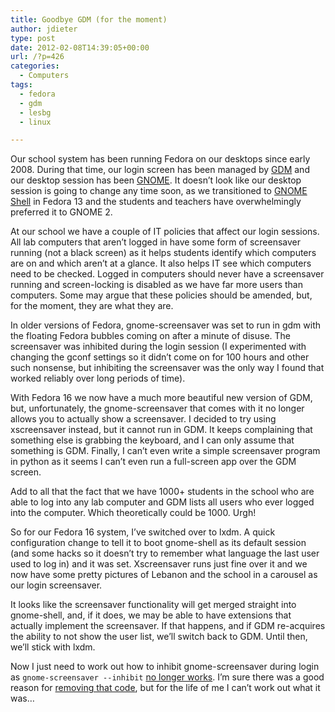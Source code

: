 ```yaml
---
title: Goodbye GDM (for the moment)
author: jdieter
type: post
date: 2012-02-08T14:39:05+00:00
url: /?p=426
categories:
  - Computers
tags:
  - fedora
  - gdm
  - lesbg
  - linux

---
```

Our school system has been running Fedora on our desktops since early 2008. During that time, our login screen has been managed by [GDM][1] and our desktop session has been [GNOME][2]. It doesn&#8217;t look like our desktop session is going to change any time soon, as we transitioned to [GNOME Shell][3] in Fedora 13 and the students and teachers have overwhelmingly preferred it to GNOME 2.

At our school we have a couple of IT policies that affect our login sessions. All lab computers that aren&#8217;t logged in have some form of screensaver running (not a black screen) as it helps students identify which computers are on and which aren&#8217;t at a glance. It also helps IT see which computers need to be checked. Logged in computers should never have a screensaver running and screen-locking is disabled as we have far more users than computers. Some may argue that these policies should be amended, but, for the moment, they are what they are.

In older versions of Fedora, gnome-screensaver was set to run in gdm with the floating Fedora bubbles coming on after a minute of disuse. The screensaver was inhibited during the login session (I experimented with changing the gconf settings so it didn&#8217;t come on for 100 hours and other such nonsense, but inhibiting the screensaver was the only way I found that worked reliably over long periods of time).

With Fedora 16 we now have a much more beautiful new version of GDM, but, unfortunately, the gnome-screensaver that comes with it no longer allows you to actually show a screensaver. I decided to try using xscreensaver instead, but it cannot run in GDM. It keeps complaining that something else is grabbing the keyboard, and I can only assume that something is GDM. Finally, I can&#8217;t even write a simple screensaver program in python as it seems I can&#8217;t even run a full-screen app over the GDM screen.

Add to all that the fact that we have 1000+ students in the school who are able to log into any lab computer and GDM lists all users who ever logged into the computer. Which theoretically could be 1000. Urgh!

So for our Fedora 16 system, I&#8217;ve switched over to lxdm. A quick configuration change to tell it to boot gnome-shell as its default session (and some hacks so it doesn&#8217;t try to remember what language the last user used to log in) and it was set. Xscreensaver runs just fine over it and we now have some pretty pictures of Lebanon and the school in a carousel as our login screensaver.

It looks like the screensaver functionality will get merged straight into gnome-shell, and, if it does, we may be able to have extensions that actually implement the screensaver. If that happens, and if GDM re-acquires the ability to not show the user list, we&#8217;ll switch back to GDM. Until then, we&#8217;ll stick with lxdm.

Now I just need to work out how to inhibit gnome-screensaver during login as `gnome-screensaver --inhibit` [no longer works][4]. I&#8217;m sure there was a good reason for [removing that code][5], but for the life of me I can&#8217;t work out what it was&#8230;

 [1]: http://projects.gnome.org/gdm/
 [2]: http://www.gnome.org/
 [3]: http://www.gnome.org/gnome-3/
 [4]: https://bugzilla.redhat.com/show_bug.cgi?id=713255
 [5]: http://dev.gentoo.org/~nirbheek/gnome/3.0/gnome-screensaver-poke.log